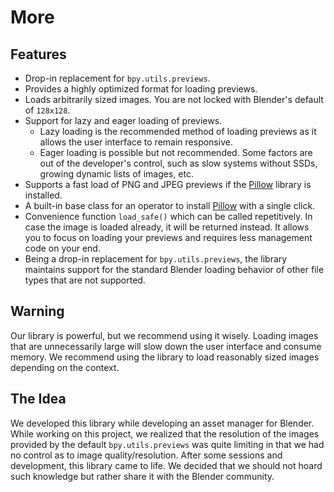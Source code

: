 # More

## Features

- Drop-in replacement for `bpy.utils.previews`.
- Provides a highly optimized format for loading previews.
- Loads arbitrarily sized images. You are not locked with Blender's default of `128x128`.
- Support for lazy and eager loading of previews.
    - Lazy loading is the recommended method of loading previews as it allows the user interface to remain responsive.
    - Eager loading is possible but not recommended. Some factors are out of the developer's control, such as slow systems without SSDs, growing dynamic lists of images, etc.
- Supports a fast load of PNG and JPEG previews if the [Pillow](https://pypi.org/project/Pillow/) library is installed.
- A built-in base class for an operator to install [Pillow](https://pypi.org/project/Pillow/) with a single click.
- Convenience function `load_safe()` which can be called repetitively. In case the image is loaded already, it will be returned instead. It allows you to focus on loading your previews and requires less management code on your end.
- Being a drop-in replacement for `bpy.utils.previews`, the library maintains support for the standard Blender loading behavior of other file types that are not supported.

## Warning

Our library is powerful, but we recommend using it wisely. Loading images that are unnecessarily large will slow down the user interface and consume memory. We recommend using the library to load reasonably sized images depending on the context.

## The Idea

We developed this library while developing an asset manager for Blender. While working on this project, we realized that the resolution of the images provided by the default `bpy.utils.previews` was quite limiting in that we had no control as to image quality/resolution. After some sessions and development, this library came to life. We decided that we should not hoard such knowledge but rather share it with the Blender community.
